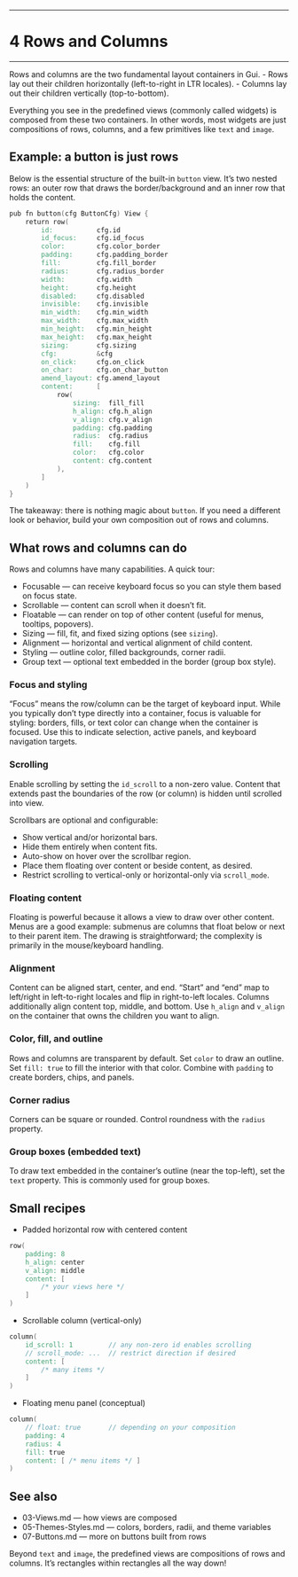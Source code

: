 ----------------------
# 4 Rows and Columns 
----------------------

Rows and columns are the two fundamental layout containers in Gui. -
Rows lay out their children horizontally (left-to-right in LTR
locales). - Columns lay out their children vertically (top-to-bottom).

Everything you see in the predefined views (commonly called widgets) is
composed from these two containers. In other words, most widgets are
just compositions of rows, columns, and a few primitives like `text` and
`image`.

## Example: a button is just rows

Below is the essential structure of the built-in `button` view. It’s two
nested rows: an outer row that draws the border/background and an inner
row that holds the content.

``` v
pub fn button(cfg ButtonCfg) View {
	return row(
		id:           cfg.id
		id_focus:     cfg.id_focus
		color:        cfg.color_border
		padding:      cfg.padding_border
		fill:         cfg.fill_border
		radius:       cfg.radius_border
		width:        cfg.width
		height:       cfg.height
		disabled:     cfg.disabled
		invisible:    cfg.invisible
		min_width:    cfg.min_width
		max_width:    cfg.max_width
		min_height:   cfg.min_height
		max_height:   cfg.max_height
		sizing:       cfg.sizing
		cfg:          &cfg
		on_click:     cfg.on_click
		on_char:      cfg.on_char_button
		amend_layout: cfg.amend_layout
		content:      [
			row(
				sizing:  fill_fill
				h_align: cfg.h_align
				v_align: cfg.v_align
				padding: cfg.padding
				radius:  cfg.radius
				fill:    cfg.fill
				color:   cfg.color
				content: cfg.content
			),
		]
	)
}
```

The takeaway: there is nothing magic about `button`. If you need a
different look or behavior, build your own composition out of rows and
columns.

## What rows and columns can do

Rows and columns have many capabilities. A quick tour:

- Focusable — can receive keyboard focus so you can style them based on
  focus state.
- Scrollable — content can scroll when it doesn’t fit.
- Floatable — can render on top of other content (useful for menus,
  tooltips, popovers).
- Sizing — fill, fit, and fixed sizing options (see `sizing`).
- Alignment — horizontal and vertical alignment of child content.
- Styling — outline color, filled backgrounds, corner radii.
- Group text — optional text embedded in the border (group box style).

### Focus and styling

“Focus” means the row/column can be the target of keyboard input. While
you typically don’t type directly into a container, focus is valuable
for styling: borders, fills, or text color can change when the container
is focused. Use this to indicate selection, active panels, and keyboard
navigation targets.

### Scrolling

Enable scrolling by setting the `id_scroll` to a non-zero value. Content
that extends past the boundaries of the row (or column) is hidden until
scrolled into view.

Scrollbars are optional and configurable: 

- Show vertical and/or horizontal bars. 
- Hide them entirely when content fits. 
- Auto-show on hover over the scrollbar region. 
- Place them floating over content or beside content, as desired. 
- Restrict scrolling to vertical-only or horizontal-only via `scroll_mode`.

### Floating content

Floating is powerful because it allows a view to draw over other
content. Menus are a good example: submenus are columns that float below
or next to their parent item. The drawing is straightforward; the
complexity is primarily in the mouse/keyboard handling.

### Alignment

Content can be aligned start, center, and end. “Start” and “end” map to
left/right in left-to-right locales and flip in right-to-left locales.
Columns additionally align content top, middle, and bottom. Use
`h_align` and `v_align` on the container that owns the children you want
to align.

### Color, fill, and outline

Rows and columns are transparent by default. Set `color` to draw an
outline. Set `fill: true` to fill the interior with that color. Combine
with `padding` to create borders, chips, and panels.

### Corner radius

Corners can be square or rounded. Control roundness with the `radius`
property.

### Group boxes (embedded text)

To draw text embedded in the container’s outline (near the top-left),
set the `text` property. This is commonly used for group boxes.

## Small recipes

- Padded horizontal row with centered content

``` v
row(
    padding: 8
    h_align: center
    v_align: middle
    content: [
        /* your views here */
    ]
)
```

- Scrollable column (vertical-only)

``` v
column(
    id_scroll: 1         // any non-zero id enables scrolling
    // scroll_mode: ...  // restrict direction if desired
    content: [
        /* many items */
    ]
)
```

- Floating menu panel (conceptual)

``` v
column(
    // float: true       // depending on your composition
    padding: 4
    radius: 4
    fill: true
    content: [ /* menu items */ ]
)
```

## See also

- 03-Views.md — how views are composed
- 05-Themes-Styles.md — colors, borders, radii, and theme variables
- 07-Buttons.md — more on buttons built from rows

Beyond `text` and `image`, the predefined views are compositions of rows
and columns. It’s rectangles within rectangles all the way down!
